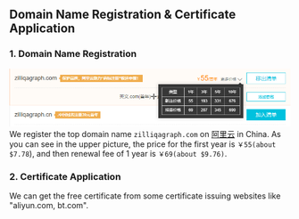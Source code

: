 ## Domain Name Registration & Certificate Application
### 1. Domain Name Registration
![域名注册](pictures/域名注册.png)
We register the top domain name `zilliqagraph.com` on [阿里云](https://wanwang.aliyun.com) in China. As you can see in the upper picture, the price for the first year is `￥55(about $7.78`), and then renewal fee of 1 year is `￥69(about $9.76)`.

### 2. Certificate Application
We can get the free certificate from some certificate issuing websites like "aliyun.com, bt.com".